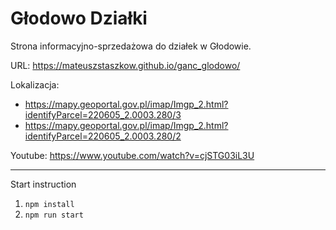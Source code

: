 # Głodowo Działki

Strona informacyjno-sprzedażowa do działek w Głodowie.

URL: https://mateuszstaszkow.github.io/ganc_glodowo/

Lokalizacja: 
- https://mapy.geoportal.gov.pl/imap/Imgp_2.html?identifyParcel=220605_2.0003.280/3
- https://mapy.geoportal.gov.pl/imap/Imgp_2.html?identifyParcel=220605_2.0003.280/2

Youtube: https://www.youtube.com/watch?v=cjSTG03iL3U

<hr/>

Start instruction
1. `npm install`
2. `npm run start`
